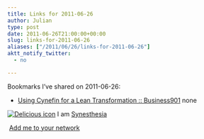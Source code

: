 ```yaml
---
title: Links for 2011-06-26
author: Julian
type: post
date: 2011-06-26T21:00:00+00:00
slug: links-for-2011-06-26 
aliases: ["/2011/06/26/links-for-2011-06-26"]
aktt_notify_twitter:
  - no

---
```

Bookmarks I&#8217;ve shared on 2011-06-26:

  * [Using Cynefin for a Lean Transformation :: Business901][1] 
    none</li> </ul> 
    
    <p class="deliciouslink">
      <a href="https://del.icio.us/synesthesia" title="See all my bookmarks on del.icio.us"><img src="https://www.synesthesia.co.uk/images/deliciousicon.jpg" alt="Delicious icon" /></a>&nbsp;I am <a href="https://del.icio.us/synesthesia" title="See all my bookmarks on del.icio.us">Synesthesia</a>
    </p>
    
    <p class="deliciouslink">
      <a href="https://del.icio.us/network?add=synesthesia" title="Add me to your del.icio.us network"><img src="https://www.synesthesia.co.uk/images/add.gif" alt="" /></a>&nbsp;<a href="https://del.icio.us/network?add=synesthesia" title="Add me to your del.icio.us network">Add me to your network</a>
    </p>

 [1]: https://business901.com/blog1/using-cynefin-for-a-lean-transformation/?utm_source=feedburner
